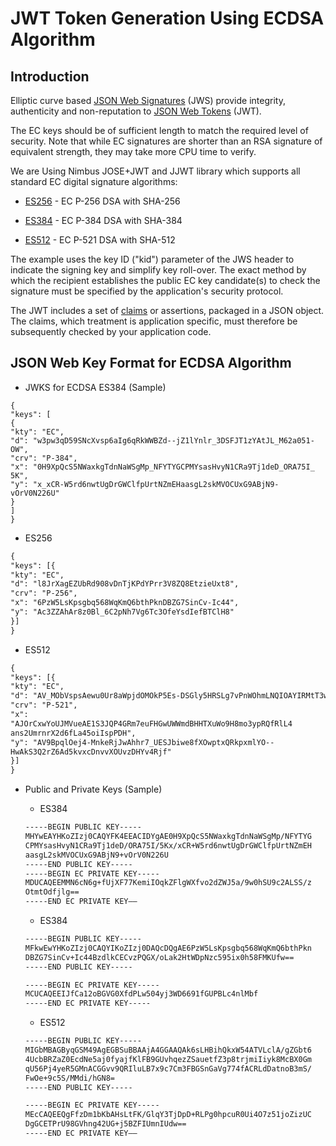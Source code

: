 ﻿---
sidebar_position: 8
---

# JWT Token Generation Using ECDSA Algorithm
<head>
  <meta name="guidename" content="API Management"/>
  <meta name="context" content="GUID-b2410f3a-3de3-4b57-a1d6-616a6138e116"/>
</head>

## Introduction

Elliptic curve based [JSON Web Signatures](HTTPS://TOOLS.IETF.ORG/HTML/RFC7515) (JWS) provide integrity, authenticity and non-reputation to [JSON Web Tokens](HTTPS://TOOLS.IETF.ORG/HTML/RFC7519) (JWT). 

The EC keys should be of sufficient length to match the required level of security. Note that while EC signatures are shorter than an RSA signature of equivalent strength, they may take more CPU time to verify. 

We are Using Nimbus JOSE+JWT and JJWT library which supports all standard EC digital signature algorithms: 

- [ES256](HTTPS://STATIC.JAVADOC.IO/COM.NIMBUSDS/NIMBUS-JOSE-JWT/6.0/COM/NIMBUSDS/JOSE/JWSALGORITHM.HTML#ES256) - EC P-256 DSA with SHA-256 

- [ES384](HTTPS://STATIC.JAVADOC.IO/COM.NIMBUSDS/NIMBUS-JOSE-JWT/6.0/COM/NIMBUSDS/JOSE/JWSALGORITHM.HTML#ES384) - EC P-384 DSA with SHA-384 

- [ES512](HTTPS://STATIC.JAVADOC.IO/COM.NIMBUSDS/NIMBUS-JOSE-JWT/6.0/COM/NIMBUSDS/JOSE/JWSALGORITHM.HTML#ES512) - EC P-521 DSA with SHA-512 

The example uses the key ID ("kid") parameter of the JWS header to indicate the signing key and simplify key roll-over. The exact method by which the recipient establishes the public EC key candidate(s) to check the signature must be specified by the application's security protocol. 

The JWT includes a set of [claims](HTTPS://TOOLS.IETF.ORG/HTML/RFC7519#SECTION-4) or assertions, packaged in a JSON object. The claims, which treatment is application specific, must therefore be subsequently checked by your application code. 

## JSON Web Key Format for ECDSA Algorithm

- JWKS for ECDSA ES384 (Sample) 

```
{
"keys": [
{
"kty": "EC",
"d": "w3pw3qD59SNcXvsp6aIg6qRkWWBZd--jZ1lYnlr_3DSFJT1zYAtJL_M62a051-OW",
"crv": "P-384",
"x": "0H9XpQcS5NWaxkgTdnNaWSgMp_NFYTYGCPMYsasHvyN1CRa9Tj1deD_ORA75I_
5K",
"y": "x_xCR-W5rd6nwtUgDrGWClfpUrtNZmEHaasgL2skMVOCUxG9ABjN9-vOrV0N226U"
}
]
}
```

- ES256

```xml
{
"keys": [{
"kty": "EC",
"d": "l8JrXagEZUbRd908vDnTjKPdYPrr3V8ZQ8EtzieUxt8",
"crv": "P-256",
"x": "6PzW5LsKpsgbq568WqKmQ6bthPknDBZG7SinCv-Ic44",
"y": "Ac3ZZAhAr8z0Bl_6C2pNh7Vg6Tc3OfeYsdIefBTClH8"
}]
}
```

- ES512

```xml
{
"keys": [{
"kty": "EC",
"d": "AV_MObVspsAewu0Ur8aWpjdOMOkP5Es-DSGly5HRSLg7vPnWOhmLNQIOAYIRMtT3wZWGeDjZQb6PkFkUhSachR3",
"crv": "P-521",
"x":
"AJOrCxwYoUJMVueAE1S3JQP4GRm7euFHGwUWWmdBHHTXuWo9H8mo3ypRQfRlL4
ans2UmrnrX2d6fLa45oiIspPDH",
"y": "AV9BpqlOej4-MnkeRjJwAhhr7_UESJbiwe8fXOwptxQRkpxmlYO--
HwAkS3Q2rZ6Ad5kvxcDnvvXOUvzDHYv4Rjf"
}]
}
```

- Public and Private Keys (Sample) 

  - ES384

  ```xml
  -----BEGIN PUBLIC KEY-----
  MHYwEAYHKoZIzj0CAQYFK4EEACIDYgAE0H9XpQcS5NWaxkgTdnNaWSgMp/NFYTYG
  CPMYsasHvyN1CRa9Tj1deD/ORA75I/5Kx/xCR+W5rd6nwtUgDrGWClfpUrtNZmEH
  aasgL2skMVOCUxG9ABjN9+vOrV0N226U
  -----END PUBLIC KEY-----
  -----BEGIN EC PRIVATE KEY-----
  MDUCAQEEMMN6cN6g+fUjXF77KemiIOqkZFlgWXfvo2dZWJ5a/9w0hSU9c2ALSS/z
  OtmtOdfjlg==
  -----END EC PRIVATE KEY——
  ```

  - ES384

  ```xml
  -----BEGIN PUBLIC KEY-----
  MFkwEwYHKoZIzj0CAQYIKoZIzj0DAQcDQgAE6PzW5LsKpsgbq568WqKmQ6bthPkn
  DBZG7SinCv+Ic44BzdlkCECvzPQGX/oLak2HtWDpNzc595ix0h58FMKUfw==
  -----END PUBLIC KEY-----

  -----BEGIN EC PRIVATE KEY-----
  MCUCAQEEIJfCa12oBGVG0XfdPLw504yj3WD6691fGUPBLc4nlMbf
  -----END EC PRIVATE KEY-----
  ```

  - ES512

  ```xml
  -----BEGIN PUBLIC KEY-----
  MIGbMBAGByqGSM49AgEGBSuBBAAjA4GGAAQAk6sLHBihQkxW54ATVLclA/gZGbt6
  4UcbBRZaZ0EcdNe5aj0fyajfKlFB9GUvhqezZSauetfZ3p8trjmiIiyk8McBX0Gm
  qU56Pj4yeR5GMnACGGvv9QRIluLB7x9c7Cm3FBGSnGaVg774fACRLdDatnoB3mS/
  FwOe+9c5S/MMdi/hGN8=
  -----END PUBLIC KEY-----

  -----BEGIN EC PRIVATE KEY-----
  MEcCAQEEQgFfzDm1bKbAHsLtFK/GlqY3TjDpD+RLPg0hpcuR0Ui4O7z51joZizUC
  DgGCETPrU98GVhng42UG+j5BZFIUmnIUdw==
  -----END EC PRIVATE KEY——
  ```

